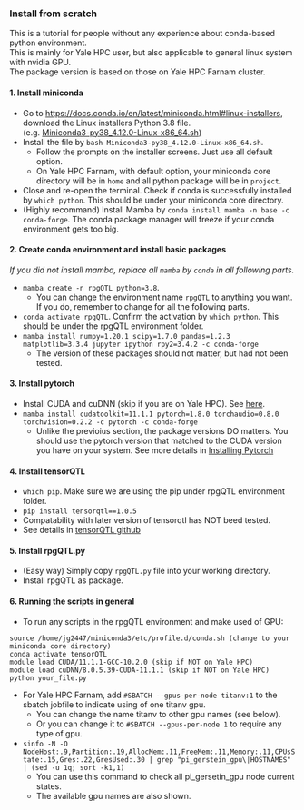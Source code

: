 ### Install from scratch
This is a tutorial for people without any experience about conda-based python environment.  
This is mainly for Yale HPC user, but also applicable to general linux system with nvidia GPU.  
The package version is based on those on Yale HPC Farnam cluster.

#### 1. Install miniconda
* Go to https://docs.conda.io/en/latest/miniconda.html#linux-installers, download the Linux installers Python 3.8 file.  
(e.g. [Miniconda3-py38_4.12.0-Linux-x86_64.sh](https://repo.anaconda.com/miniconda/Miniconda3-py38_4.12.0-Linux-x86_64.sh))  
* Install the file by `bash Miniconda3-py38_4.12.0-Linux-x86_64.sh`.
    * Follow the prompts on the installer screens. Just use all default option.
    * On Yale HPC Farnam, with default option, your miniconda core directory will be in `home` and all python package will be in `project`.
* Close and re-open the terminal. Check if conda is successfully installed by `which python`. This should be under your miniconda core directory.
* (Highly recommand) Install Mamba by `conda install mamba -n base -c conda-forge`. The conda package manager will freeze if your conda environment gets too big.

#### 2. Create conda environment and install basic packages
*If you did not install mamba, replace all `mamba` by `conda` in all following parts.*
* `mamba create -n rpgQTL python=3.8`.
   * You can change the environment name `rpgQTL` to anything you want. If you do, remember to change for all the following parts.
* `conda activate rpgQTL`. Confirm the activation by `which python`. This should be under the rpgQTL environment folder.
* `mamba install numpy=1.20.1 scipy=1.7.0 pandas=1.2.3 matplotlib=3.3.4 jupyter ipython rpy2=3.4.2 -c conda-forge`
   * The version of these packages should not matter, but had not been tested.

#### 3. Install pytorch
* Install CUDA and cuDNN (skip if you are on Yale HPC). See [here](https://developer.nvidia.com/cuda-downloads).
* `mamba install cudatoolkit=11.1.1 pytorch=1.8.0 torchaudio=0.8.0 torchvision=0.2.2 -c pytorch -c conda-forge`
  * Unlike the previoius section, the package versions DO matters. You should use the pytorch version that matched to the CUDA version you have on your system. See more details in [Installing Pytorch](https://pytorch.org/get-started/locally/)

#### 4. Install tensorQTL
* `which pip`. Make sure we are using the pip under rpgQTL environment folder.
* `pip install tensorqtl==1.0.5`
* Compatability with later version of tensorqtl has NOT beed tested.
* See details in [tensorQTL github](https://github.com/broadinstitute/tensorqtl)

#### 5. Install rpgQTL.py
* (Easy way) Simply copy `rpgQTL.py` file into your working directory. 
* Install rpgQTL as package.

#### 6. Running the scripts in general
* To run any scripts in the rpgQTL environment and make used of GPU:
```
source /home/jg2447/miniconda3/etc/profile.d/conda.sh (change to your miniconda core directory)
conda activate tensorQTL
module load CUDA/11.1.1-GCC-10.2.0 (skip if NOT on Yale HPC)
module load cuDNN/8.0.5.39-CUDA-11.1.1 (skip if NOT on Yale HPC)
python your_file.py
```
* For Yale HPC Farnam, add `#SBATCH --gpus-per-node titanv:1` to the sbatch jobfile to indicate using of one titanv gpu.
  * You can change the name titanv to other gpu names (see below).
  * Or you can change it to `#SBATCH --gpus-per-node 1` to require any type of gpu.
* `sinfo -N -O NodeHost:.9,Partition:.19,AllocMem:.11,FreeMem:.11,Memory:.11,CPUsState:.15,Gres:.22,GresUsed:.30 | grep "pi_gerstein_gpu\|HOSTNAMES" | (sed -u 1q; sort -k1,1)`
  * You can use this command to check all pi_gersetin_gpu node current states. 
  * The available gpu names are also shown.
